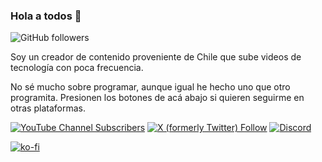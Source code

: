 ### Hola a todos 👋
![GitHub followers](https://img.shields.io/github/followers/MasterJayanX)
<!--
**MasterJayanX/MasterJayanX** is a ✨ _special_ ✨ repository because its `README.md` (this file) appears on your GitHub profile.

Here are some ideas to get you started:

- 🔭 I’m currently working on ...
- 🌱 I’m currently learning ...
- 👯 I’m looking to collaborate on ...
- 🤔 I’m looking for help with ...
- 💬 Ask me about ...
- 📫 How to reach me: ...
- 😄 Pronouns: ...
- ⚡ Fun fact: ...
-->
Soy un creador de contenido proveniente de Chile que sube videos de tecnología con poca frecuencia.

No sé mucho sobre programar, aunque igual he hecho uno que otro programita.
Presionen los botones de acá abajo si quieren seguirme en otras plataformas.

[![YouTube Channel Subscribers](https://img.shields.io/youtube/channel/subscribers/UChsrjGhvI1Cg68PlQckYTzA)](https://www.youtube.com/channel/UChsrjGhvI1Cg68PlQckYTzA?sub_confirmation=1) [![X (formerly Twitter) Follow](https://img.shields.io/twitter/follow/masterjayanx)](https://twitter.com/intent/follow?screen_name=masterjayanx) [![Discord](https://img.shields.io/discord/1011076802594209914)](https://discord.com/invite/CnGvUrPjtR)

[![ko-fi](https://ko-fi.com/img/githubbutton_sm.svg)](https://ko-fi.com/D1D37FMC3)
